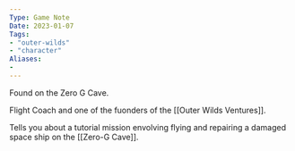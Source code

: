 ```yaml
---
Type: Game Note
Date: 2023-01-07
Tags:
- "outer-wilds"
- "character"
Aliases:
- 
---
```

Found on the Zero G Cave.

Flight Coach and one of the fuonders of the [[Outer Wilds Ventures]].

Tells you about a tutorial mission envolving flying and repairing a damaged space ship on the [[Zero-G Cave]].